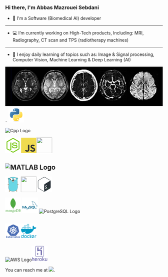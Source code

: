 ### Hi there, I'm Abbas Mazrouei Sebdani

- 🦾 I'm a Software (Biomedical AI) developer
-----------------------------------
- 💻 I’m currently working on High-Tech products, Including:
MRI, Radiography, CT scan and TPS (radiotherapy machines)
------------------------------------------------------------
- 🤖 I enjoy daily learning of topics such as:
Image & Signal processing, Computer Vision, Machine Learning & Deep Learning (AI)
<img src="brain-all.png">
-
<img src="https://raw.githubusercontent.com/devicons/devicon/master/icons/python/python-original.svg" alt="Python Logo" width="50" height="50"/><br />

<img src="https://commons.wikimedia.org/wiki/File:ISO_C%2B%2B_Logo.svg" alt="Cpp Logo" width="50" height="50"/><br />


<img src="https://raw.githubusercontent.com/devicons/devicon/master/icons/nodejs/nodejs-original.svg" alt="Node.js Logo" width="50" height="50"/><img src="https://raw.githubusercontent.com/devicons/devicon/master/icons/javascript/javascript-original.svg" alt="JavaScript Logo" width="50" height="50"/><img src="https://cdn.jsdelivr.net/gh/devicons/devicon/icons/react/react-original-wordmark.svg" width="50" height="50"/><br />

<img src="https://www.google.com/url?sa=i&url=https%3A%2F%2Fwww.stickpng.com%2Fimg%2Ficons-logos-emojis%2Ficonic-brands%2Fmatlab-logo&psig=AOvVaw29d_vb6lLB-6u6sPmghQuK&ust=1672669619754000&source=images&cd=vfe&ved=0CBAQjRxqFwoTCICIsYbKpvwCFQAAAAAdAAAAABAS" alt="MATLAB Logo" width="50" height="50"/><br />
---

<img src="https://raw.githubusercontent.com/devicons/devicon/master/icons/go/go-original.svg" alt="GO Golang Logo" width="50" height="50"/><img src="https://cdn.jsdelivr.net/gh/devicons/devicon/icons/rust/rust-plain.svg" width="50" height="50" /><img src="https://github.com/devicons/devicon/raw/master/icons/bash/bash-original.svg" alt="Bash Logo" width="50" height="50"/><br />

<img src="https://raw.githubusercontent.com/devicons/devicon/master/icons/mongodb/mongodb-plain-wordmark.svg" alt="MongoDB Logo" 
width="50" height="50"/> <img src="https://raw.githubusercontent.com/devicons/devicon/master/icons/mysql/mysql-plain-wordmark.svg" alt="MySQL Logo" width="50" height="50"/> <img src="https://cdn.worldvectorlogo.com/logos/postgresql.svg" alt="PostgreSQL Logo" width="50" height="50"/><br />

<img src="https://raw.githubusercontent.com/devicons/devicon/master/icons/kubernetes/kubernetes-plain-wordmark.svg" alt="Kubernetes K8s Logo" width="50" height="50"/><img src="https://raw.githubusercontent.com/devicons/devicon/master/icons/docker/docker-plain-wordmark.svg" alt="Laravel Logo" width="50" height="50"/><br />
---

<img src="https://cdn.worldvectorlogo.com/logos/aws-2.svg" alt="AWS Logo" width="50" height="50"/><img src="https://github.com/devicons/devicon/raw/master/icons/heroku/heroku-original-wordmark.svg" alt="Heroku Logo" width="50" height="50"/>

You can reach me at 
[![](https://img.shields.io/badge/-Linkedin-informational?style=for-the-badge&logo=linkedin&logoColor=white&color=2867B2)](https://www.linkedin.com/in/abbas-mazrouei).
